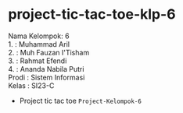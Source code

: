 # project-tic-tac-toe-klp-6
<div> Nama Kelompok: 6 </div>
<div> 1. : Muhammad Aril </div>
<div> 2. : Muh Fauzan I'Tisham </div>
<div> 3. : Rahmat Efendi </div>
<div> 4. : Ananda Nabila Putri </div>
<div> Prodi : Sistem Informasi </div>
<div> Kelas : SI23-C </div>

* Project tic tac toe `Project-Kelompok-6`
  


